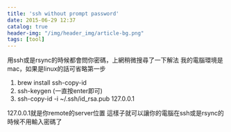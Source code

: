 ```yaml
---
title: 'ssh without prompt password'
date: 2015-06-29 12:37
catalog: true
header-img: "/img/header_img/article-bg.png"
tags: [tool]
---
```

用ssh或是rsync的時候都會問你密碼，上網稍微搜尋了一下解法
我的電腦環境是mac，如果是linux的話可省略第一步

1. brew install ssh-copy-id
2. ssh-keygen (一直按enter即可)
3. ssh-copy-id -i ~/.ssh/id_rsa.pub 127.0.0.1

127.0.0.1就是你remote的server位置
這樣子就可以讓你的電腦在ssh或是rsync的時候不用輸入密碼了

